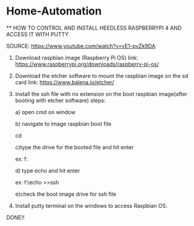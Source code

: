 # Home-Automation
** HOW TO CONTROL AND INSTALL HEEDLESS RASPBERRYPI 4 AND ACCESS IT WITH PUTTY

SOURCE: https://www.youtube.com/watch?v=vE1-pvZk9DA
1. Download raspbian image (Raspberry Pi OS) link: https://www.raspberrypi.org/downloads/raspberry-pi-os/

2. Download the etcher software to mount the raspbian image on the sd card link: https://www.balena.io/etcher/

3. Install the ssh file with no extension on the boot raspbian image(after booting with etcher software) steps: 

    a) open cmd on window
  
    b) navigate to image raspbian boot file 
  
    cd 
    
    c)type the drive for the booted file and hit enter 
  
    ex: f: 
    
   d) type echo and hit enter 
  
    ex: f:\echo >>ssh 

    e)check the boot image drive for ssh file
  
 4. Install putty terminal on the windows to access Raspbian OS.
 
 
DONE!!


